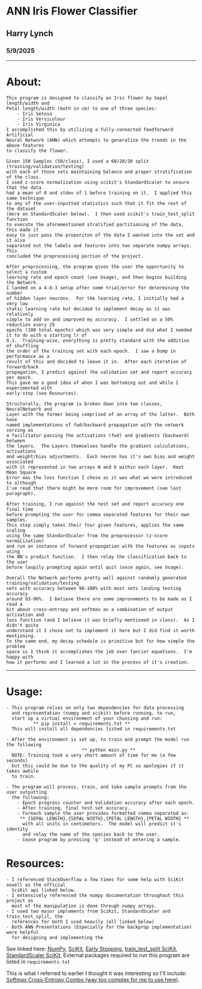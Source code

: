 # ANN Iris Flower Classifier

## Harry Lynch

### 5/9/2025

---

# About:

    This program is designed to classify an Iris flower by Sepal length/width and
    Petal length/width (both in cm) to one of three species:
        - Iris Setosa
        - Iris Versicolour
        - Iris Virginica
    I accomplished this by utilizing a fully-connected feedforward Artificial
    Neural Network (ANN) which attempts to generalize the trends in the above features
    to classify the flower.

    Given 150 Samples (50/class), I used a 60/20/20 split (training/validation/testing)
    with each of those sets maintaining balance and proper stratification of the class.
    I used z-score normalization using scikit's StandardScaler to ensure that the data
    had a mean of 0 and stdev of 1 before training on it.  I applied this same technique
    to any of the user-inputted statistics such that it fit the rest of the dataset
    (more on StandardScaler below).  I then used scikit's train_test_split function
    to execute the aforementioned stratified partitioning of the data, this made it
    easy to just pass the proporiton of the data I wanted into the set and it also
    separated out the labels and features into two separate numpy arrays.  This
    concluded the preprocessing portion of the project.

    After preprocessing, the program gives the user the opportunity to select a custom
    learning rate and epoch count (see Usage), and then begins building the Network.
    I landed on a 4-8-3 setup after some trial/error for determining the number
    of hidden layer neurons.  For the learning rate, I initially had a very low
    static learning rate but decided to implement decay as it was relatively
    simple to add on and improved my accuracy.  I settled on a 50% reduction every 25
    epochs (100 total epochs) which was very simple and did what I needed it to do with a starting lr of
    0.1.  Training-wise, everything is pretty standard with the addition of shuffling
    the order of the training set with each epoch.  I saw a bump in performance as a
    result of this and decided to leave it in.  After each iteration of forward/back
    propagation, I predict against the validation set and report accuracy per epoch.
    This gave me a good idea of when I was bottoming out and while I experimented with
    early-stop (see Resources).

    Structurally, the program is broken down into two classes, NeuralNetwork and
    Layer with the former being comprised of an array of the latter.  Both have
    named implementations of fwd/backward propagation with the network serving as
    a facilitator passing the activations (fwd) and gradients (backward) between
    the layers.  The Layers themselves handle the gradient calculations, activations
    and weight/bias adjustments.  Each neuron has it's own bias and weight associated
    with it represented in two arrays W and b within each layer.  Root Mean Square
    Error was the loss function I chose as it was what we were introduced to although
    I've read that there might be more room for improvement (see last paragraph).

    After training, I run against the test set and report accuracy one final time
    before prompting the user for comma separated features for their own samples.
    This step simply takes their four given features, applies the same scaling
    using the same StandardScaler from the preprocessor (z-score normalization)
    and run an instance of forward propogation with the features as inputs using
    the NN's predict function.  I then relay the classification back to the user
    before loopily prompting again until quit (once again, see Usage).

    Overall the Network performs pretty well against randomly generated training/validation/testing
    sets with accuracy between 90-100% with most sets landing testing accuracy
    around 93-96%.  I believe there are some improvements to be made as I read a
    bit about cross-entropy and softmax as a combination of output activation and
    loss function (and I believe it was briefly mentioned in class).  As I didn't quite
    understand it I chose not to implement it here but I did find it worth mentioning.
    To the same end, my decay schedule is primitive but for how simple the problem
    space is I think it accomplishes the job over fancier equations.  I'm happy with
    how it performs and I learned a lot in the process of it's creation.

---

# Usage:

    - This program relies on only two dependencies for data processing
      and representation (numpy and scikit) before running, to run,
      start up a virtual environment of your choosing and run:
              ** pip install < requirements.txt **
      This will install all dependencies listed in requirements.txt

    - After the environment is set up, to train and prompt the model run the following
                                ** python main.py **
      NOTE: Training took a very short amount of time for me (a few seconds)
      but this could be due to the quality of my PC so apologies if it takes awhile
      to train.

    - The program will process, train, and take sample prompts from the user outputting
      the following:
        - Epoch progress counter and Validation accuracy after each epoch.
        - After training, final test-set accuracy.
        - Foreach sample the user provides formatted comma separated as:
         ** {SEPAL LENGTH},{SEPAL WIDTH},{PETAL LENGTH},{PETAL WIDTH} **
          with all units in centimeters.  The model will predict it's identity
          and relay the name of the species back to the user.
        - Cease program by pressing 'q' instead of entering a sample.

# Resources:

    - I referenced StackOverflow a few times for some help with SciKit aswell as the official
      SciKit api linked below.
    - I extensively referenced the numpy documentation throughout this project as
      most of the manipulation is done through numpy arrays.
    - I used two major implements from SciKit, StandardScaler and train_test_split, the
      references for both I used heavily (all linked below)
    - Both ANN Presentations (Especially for the backprop implementation) were helpful
      for designing and implementing the

See linked here:
[NumPy](https://numpy.org/doc/stable/reference/arrays.ndarray.html),
[SciKit](https://scikit-learn.org/stable/api/index.html),
[Early Stopping](https://en.wikipedia.org/wiki/Early_stopping),
[train_test_split SciKit](https://scikit-learn.org/stable/modules/generated/sklearn.model_selection.train_test_split.html),
[StandardScaler SciKit](https://scikit-learn.org/stable/modules/generated/sklearn.preprocessing.StandardScaler.html),
External packages required to run this program are listed in `requirements.txt`

This is what I referred to earlier I thought it was interesting so I'll include:
[Softmax Cross-Entropy Combo (way too complex for me to use here)](https://www.parasdahal.com/softmax-crossentropy).
